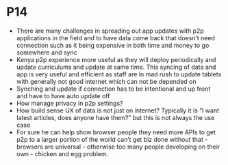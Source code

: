 # P14

* There are many challenges in spreading out app updates with p2p applications in the field and to have data come back that doesn’t need connection such as it being expensive in both time and money to go somewhere and sync
* Kenya p2p experience more useful as they will deploy periodically and update curriculums and update at same time. This syncing of data and app is very useful and efficient as staff are in mad rush to update tablets with generally not good internet which can not be depended on
* Synching and update if connection has to be intentional and up front and have to have auto update off
* How manage privacy in p2p settings?
* How build sense UX of data is not just on internet? Typically it is “I want latest articles, does anyone have them?” but this is not always the use case
* For sure he can help show browser people they need more APIs to get p2p to a larger portion of the world can’t get biz done without that - browsers are universal - otherwise too many people developing on their own - chicken and egg problem.

